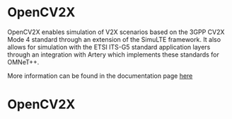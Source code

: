 # OpenCV2X

OpenCV2X enables simulation of V2X scenarios based on the 3GPP CV2X Mode 4 standard through an extension of the SimuLTE framework.
It also allows for simulation with the ETSI ITS-G5 standard application layers through an integration with Artery which implements
these standards for OMNeT++. 

More information can be found in the documentation page [here](http://www.cs.ucc.ie/~bm18/cv2x)
# OpenCV2X
